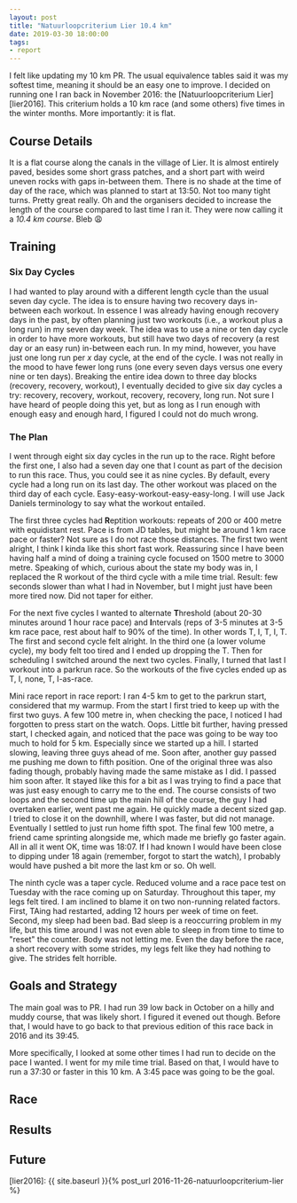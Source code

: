 ```yaml
---
layout: post
title: "Natuurloopcriterium Lier 10.4 km"
date: 2019-03-30 18:00:00
tags:
- report
---
```


I felt like updating my 10 km PR. The usual equivalence tables said it was my
softest time, meaning it should be an easy one to improve. I decided on
running one I ran back in November 2016: the [Natuurloopcriterium
Lier][lier2016]. This criterium holds a 10 km race (and some others) five times
in the winter months. More importantly: it is flat.

## Course Details

It is a flat course along the canals in the village of Lier. It is almost
entirely paved, besides some short grass patches, and a short part with weird
uneven rocks with gaps in-between them. There is no shade at the time of day of
the race, which was planned to start at 13:50. Not too many tight turns.
Pretty great really. Oh and the organisers decided to increase the length of
the course compared to last time I ran it. They were now calling it a *10.4 km
course*. Bleb 😩

## Training

### Six Day Cycles

I had wanted to play around with a different length cycle than the usual seven
day cycle. The idea is to ensure having two recovery days in-between each
workout. In essence I was already having enough recovery days in the past, by
often planning just two workouts (i.e., a workout plus a long run) in my seven
day week. The idea was to use a nine or ten day cycle in order to have more
workouts, but still have two days of recovery (a rest day or an easy run)
in-between each run. In my mind, however, you have just one long run per *x*
day cycle, at the end of the cycle. I was not really in the mood to have fewer
long runs (one every seven days versus one every nine or ten days). Breaking
the entire idea down to three day blocks (recovery, recovery, workout), I
eventually decided to give six day cycles a try: recovery, recovery, workout,
recovery, recovery, long run. Not sure I have heard of people doing this yet,
but as long as I run enough with enough easy and enough hard, I figured I could
not do much wrong.

### The Plan

I went through eight six day cycles in the run up to the race. Right before the
first one, I also had a seven day one that I count as part of the decision to
run this race.  Thus, you could see it as nine cycles. By default, every cycle
had a long run on its last day.  The other workout was placed on the third day
of each cycle. Easy-easy-workout-easy-easy-long.  I will use Jack Daniels
terminology to say what the workout entailed.

The first three cycles had **R**eptition workouts: repeats of 200 or 400 metre
with equidistant rest. Pace is from JD tables, but might be around 1 km race
pace or faster? Not sure as I do not race those distances. The first two went
alright, I think I kinda like this short fast work. Reassuring since I have
been having half a mind of doing a training cycle focused on 1500 metre to 3000
metre.  Speaking of which, curious about the state my body was in, I replaced
the R workout of the third cycle with a mile time trial. Result: few seconds
slower than what I had in November, but I might just have been more tired now.
Did not taper for either.

For the next five cycles I wanted to alternate **T**hreshold (about 20-30
minutes around 1 hour race pace) and **I**ntervals (reps of 3-5 minutes at 3-5
km race pace, rest about half to 90% of the time). In other words T, I, T, I,
T. The first and second cycle felt alright. In the third one (a lower volume
cycle), my body felt too tired and I ended up dropping the T. Then for
scheduling I switched around the next two cycles.  Finally, I turned that last
I workout into a parkrun race. So the workouts of the five cycles ended up as
T, I, none, T, I-as-race.

Mini race report in race report: I ran 4-5 km to get to the parkrun start,
considered that my warmup.  From the start I first tried to keep up with the
first two guys. A few 100 metre in, when checking the pace, I noticed I had
forgotten to press start on the watch. Oops.  Little bit further, having
pressed start, I checked again, and noticed that the pace was going to be way
too much to hold for 5 km. Especially since we started up a hill.  I started
slowing, leaving three guys ahead of me. Soon after, another guy passed me
pushing me down to fifth position. One of the original three was also fading
though, probably having made the same mistake as I did. I passed him soon
after. It stayed like this for a bit as I was trying to find a pace that was
just easy enough to carry me to the end. The course consists of two loops and
the second time up the main hill of the course, the guy I had overtaken
earlier, went past me again. He quickly made a decent sized gap. I tried to
close it on the downhill, where I was faster, but did not manage. Eventually I
settled to just run home fifth spot. The final few 100 metre, a friend came
sprinting alongside me, which made me briefly go faster again. All in all it
went OK, time was 18:07. If I had known I would have been close to dipping
under 18 again (remember, forgot to start the watch), I probably would have
pushed a bit more the last km or so. Oh well.

The ninth cycle was a taper cycle. Reduced volume and a race pace test on
Tuesday with the race coming up on Saturday. Throughout this taper, my legs
felt tired. I am inclined to blame it on two non-running related factors.
First, TAing had restarted, adding 12 hours per week of time on feet. Second,
my sleep had been bad. Bad sleep is a reoccurring problem in my life, but this
time around I was not even able to sleep in from time to time to "reset" the
counter. Body was not letting me. Even the day before the race, a short
recovery with some strides, my legs felt like they had nothing to give. The
strides felt horrible.

## Goals and Strategy

The main goal was to PR. I had run 39 low back in October on a hilly and muddy
course, that was likely short. I figured it evened out though. Before that, I
would have to go back to that previous edition of this race back in 2016 and its
39:45.

More specifically, I looked at some other times I had run to decide on the pace
I wanted. I went for my mile time trial. Based on that, I would have to run
a 37:30 or faster in this 10 km. A 3:45 pace was going to be the goal.

## Race


## Results


## Future


[strava]: https://www.strava.com/activities/
[results]: https://www.example.com
[lier2016]: {{ site.baseurl }}{% post_url 2016-11-26-natuurloopcriterium-lier %}
